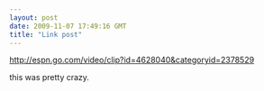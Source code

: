 ```yaml
---
layout: post
date: 2009-11-07 17:49:16 GMT
title: "Link post"
---
```

<http://espn.go.com/video/clip?id=4628040&categoryid=2378529>

<p>this was pretty crazy.</p> 
